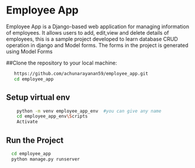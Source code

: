 # Employee App

Employee App is a Django-based web application for managing information of employees. It allows users to add, edit,view and delete details of employees, 
this is a sample project developed to learn database CRUD operation in django and Model forms. The forms in the project is generated using Model Forms

##Clone the repository to your local machine:
```bash
   https://github.com/achunarayanan59/employee_app.git
   cd employee_app
```
## Setup virtual env
```bash
    python -m venv employee_app_env  #you can give any name
    cd employee_app_env\Scripts
    Activate
```
## Run the Project
  ```bash
    cd employee_app
    python manage.py runserver
